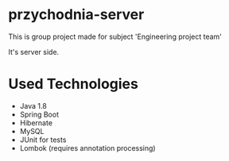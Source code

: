 # przychodnia-server

This is group project made for subject 'Engineering project team'

It's server side.

# Used Technologies
* Java 1.8
* Spring Boot
* Hibernate
* MySQL
* JUnit for tests
* Lombok (requires annotation processing)
